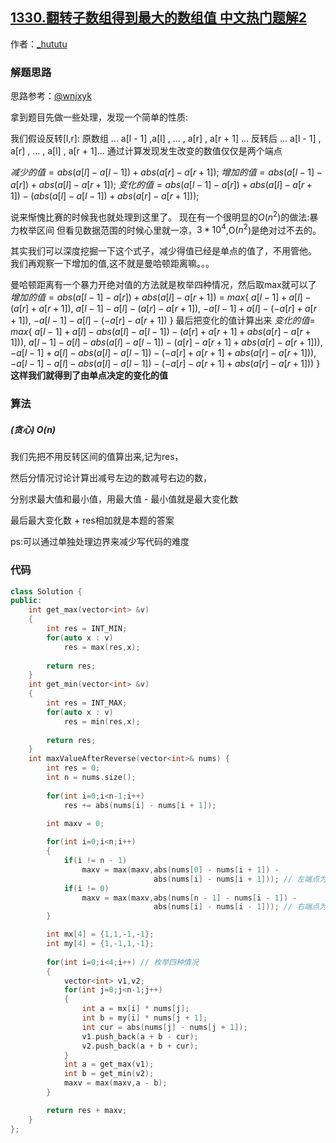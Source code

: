 ## [1330.翻转子数组得到最大的数组值 中文热门题解2](https://leetcode.cn/problems/reverse-subarray-to-maximize-array-value/solutions/100000/onzuo-fa-jie-jue-ci-wen-ti-by-hu-tu-tu-7)

作者：[_hututu](https://leetcode.cn/u/_hututu)
### 解题思路

思路参考：[@wnjxyk](https://leetcode-cn.com/u/wnjxyk/)

拿到题目先做一些处理，发现一个简单的性质:

我们假设反转[l,r]:
原数组 ... a[l - 1] ,a[l] , ... , a[r] , a[r + 1] ...
反转后 ... a[l - 1] , a[r] , ... , a[l] , a[r + 1]...
通过计算发现发生改变的数值仅仅是两个端点

$减少的值 =  abs(a[l] - a[l - 1]) + abs(a[r] - a[r + 1]);$
$增加的值 =  abs(a[l - 1] - a[r]) + abs(a[l] - a[r + 1]);$
$变化的值 =  abs(a[l - 1] - a[r]) + abs(a[l] - a[r + 1]) - (abs(a[l] - a[l - 1]) + abs(a[r] - a[r + 1]));$

说来惭愧比赛的时候我也就处理到这里了。
现在有一个很明显的$O(n^2)$的做法:暴力枚举区间
但看见数据范围的时候心里就一凉，$3 * 10^4$,O($n ^ 2$)是绝对过不去的。

其实我们可以深度挖掘一下这个式子，减少得值已经是单点的值了，不用管他。
我们再观察一下增加的值,这不就是曼哈顿距离嘛。。。

曼哈顿距离有一个暴力开绝对值的方法就是枚举四种情况，然后取max就可以了
$增加的值 =  abs(a[l - 1] - a[r]) + abs(a[l] - a[r + 1])$ = 
$max\{$
$a[l - 1] + a[l] - (a[r] + a[r+1]) ,$
$a[l - 1] - a[l] - (a[r] - a[r + 1]),$
$-a[l - 1] + a[l] - (-a[r] + a[r + 1]),$
$-a[l - 1] - a[l] - (-a[r] - a[r + 1])$
$\}$
最后把变化的值计算出来
$变化的值 =$
$max\{$
$a[l - 1] + a[l] - abs(a[l] - a[l - 1]) - (a[r] + a[r + 1] + abs(a[r] - a[r + 1])),$
$a[l - 1] - a[l] - abs(a[l] - a[l - 1]) - (a[r] - a[r + 1] + abs(a[r] - a[r + 1])),$
$-a[l - 1] + a[l] - abs(a[l] - a[l - 1]) - (-a[r] + a[r + 1] + abs(a[r] - a[r + 1])),$
$-a[l - 1] - a[l] - abs(a[l] - a[l - 1]) - (-a[r] - a[r + 1] + abs(a[r] - a[r + 1]))$
$\}$
**这样我们就得到了由单点决定的变化的值**

### 算法
##### (贪心) O(n)

我们先把不用反转区间的值算出来,记为res，

然后分情况讨论计算出减号左边的数减号右边的数，

分别求最大值和最小值，用最大值 - 最小值就是最大变化数

最后最大变化数 + res相加就是本题的答案

ps:可以通过单独处理边界来减少写代码的难度

### 代码

```cpp
class Solution {
public:
    int get_max(vector<int> &v)
    {
        int res = INT_MIN;
        for(auto x : v)
            res = max(res,x);
        
        return res;
    }
    int get_min(vector<int> &v)
    {
        int res = INT_MAX;
        for(auto x : v)
            res = min(res,x);
        
        return res;
    }
    int maxValueAfterReverse(vector<int>& nums) {
        int res = 0;
        int n = nums.size();
        
        for(int i=0;i<n-1;i++)
            res += abs(nums[i] - nums[i + 1]);
        
        int maxv = 0;

        for(int i=0;i<n;i++)
        {
            if(i != n - 1)
                maxv = max(maxv,abs(nums[0] - nums[i + 1]) - 
                                abs(nums[i] - nums[i + 1])); // 左端点为0右端点为i
            if(i != 0)
                maxv = max(maxv,abs(nums[n - 1] - nums[i - 1]) -
                                abs(nums[i] - nums[i - 1])); // 右端点为n-1,左端点为i
        }

        int mx[4] = {1,1,-1,-1};
        int my[4] = {1,-1,1,-1};
        
        for(int i=0;i<4;i++) // 枚举四种情况
        {
            vector<int> v1,v2;
            for(int j=0;j<n-1;j++)
            {
                int a = mx[i] * nums[j];
                int b = my[i] * nums[j + 1];
                int cur = abs(nums[j] - nums[j + 1]);
                v1.push_back(a + b - cur);
                v2.push_back(a + b + cur);
            }
            int a = get_max(v1);
            int b = get_min(v2);
            maxv = max(maxv,a - b);
        }

        return res + maxv;
    }
};
```
